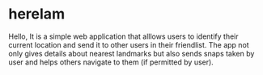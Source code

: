 # hereIam

Hello, It is a simple web application that alllows users to identify their current location and send it to other users in their friendlist. The app not only gives details about nearest landmarks but also sends snaps taken by user and helps others navigate to them (if permitted by user). 